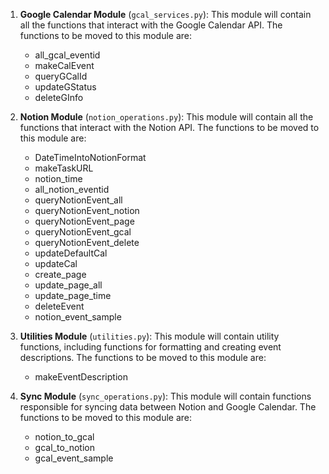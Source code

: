 1. **Google Calendar Module** (`gcal_services.py`): This module will contain all the functions that interact with the Google Calendar API. The functions to be moved to this module are:

   - all_gcal_eventid
   - makeCalEvent
   - queryGCalId
   - updateGStatus
   - deleteGInfo

2. **Notion Module** (`notion_operations.py`): This module will contain all the functions that interact with the Notion API. The functions to be moved to this module are:

   - DateTimeIntoNotionFormat
   - makeTaskURL
   - notion_time
   - all_notion_eventid
   - queryNotionEvent_all
   - queryNotionEvent_notion
   - queryNotionEvent_page
   - queryNotionEvent_gcal
   - queryNotionEvent_delete
   - updateDefaultCal
   - updateCal
   - create_page
   - update_page_all
   - update_page_time
   - deleteEvent
   - notion_event_sample

3. **Utilities Module** (`utilities.py`): This module will contain utility functions, including functions for formatting and creating event descriptions. The functions to be moved to this module are:

   - makeEventDescription

4. **Sync Module** (`sync_operations.py`): This module will contain functions responsible for syncing data between Notion and Google Calendar. The functions to be moved to this module are:
   - notion_to_gcal
   - gcal_to_notion
   - gcal_event_sample
